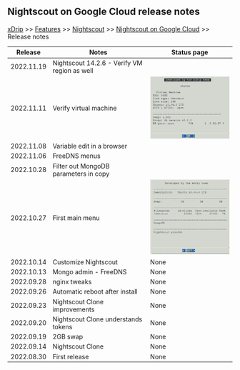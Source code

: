 ## Nightscout on Google Cloud release notes
[xDrip](../../README.md) >> [Features](../Features_page.md) >> [Nightscout](../Nightscout_page.md) >> [Nightscout on Google Cloud](./GoogleCloud.md) >> Release notes  
  
| Release | Notes | Status page |  
|---------|-------| ----------- |  
| 2022.11.19 | Nightscout 14.2.6 - Verify VM region as well |  |  
| 2022.11.11 | Verify virtual machine | ![](./images/Nov112022StatusP.png) |  
| 2022.11.08 | Variable edit in a browser |  |  
| 2022.11.06 | FreeDNS menus |  |  
| 2022.10.28 | Filter out MongoDB parameters in copy |  |  
| 2022.10.27 | First main menu | ![](./images/Oct272022StatusP.png) |  
| 2022.10.14 | Customize Nightscout | None |  
| 2022.10.13 | Mongo admin - FreeDNS | None |  
| 2022.09.28 | nginx tweaks | None |  
| 2022.09.26 | Automatic reboot after install | None |  
| 2022.09.23 | Nightscout Clone improvements | None |  
| 2022.09.20 | Nightscout Clone understands tokens | None |  
| 2022.09.19 | 2GB swap | None |  
| 2022.09.14 | Nightscout Clone | None |  
| 2022.08.30 | First release | None |  
